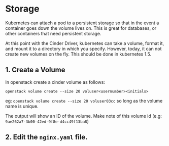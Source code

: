 # Storage

Kubernetes can attach a pod to a persistent storage so that in the event a container goes down the volume lives on.  This is great for databases, or other containers that need persistent storage.  

At this point with the Cinder Driver, kubernetes can take a volume, format it, and mount it to a directory in which you specify.  However, today, it can not create new volumes on the fly.  This should be done in kubernetes 1.5. 

## 1. Create a Volume
In openstack create a cinder volume as follows: 

```
openstack volume create --size 20 voluser<usernumber><initials>
```
eg: ```openstack volume create --size 20 voluser03cc``` so long as the volume name is unique. 

The output will show an ID of the volume.  Make note of this volume id (e.g: ```9ae262a7-3b00-42ed-9f8e-d4cc49f13ba8```)

## 2. Edit the ```nginx.yaml``` file. 



